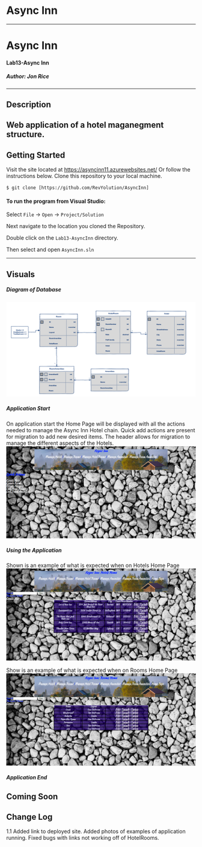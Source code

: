 # Async Inn
------------------------------

# Async Inn
#### Lab13-Async Inn
##### *Author: Jon Rice*

------------------------------

## Description
Web application of a hotel maganegment structure. 
------------------------------

## Getting Started
Visit the site located at https://asyncinn11.azurewebsites.net/ 
Or follow the instructions below. 
Clone this repository to your local machine.
```
$ git clone [https://github.com/RevYolution/AsyncInn]
```
#### To run the program from Visual Studio:
Select ```File``` -> ```Open``` -> ```Project/Solution```

Next navigate to the location you cloned the Repository.

Double click on the ```Lab13-AsyncInn``` directory.

Then select and open ```AsyncInn.sln```

------------------------------

## Visuals

##### Diagram of Database
![Async Database](https://github.com/RevYolution/AsyncInn/blob/master/assets/AsyncInnLab.png)
##### Application Start

On application start the Home Page will be displayed with all the actions needed to manage the Async Inn Hotel chain. Quick add actions are present for migration to add new desired items. The header allows for migration to manage the different aspects of the Hotels.
![Application Home Page](https://github.com/RevYolution/AsyncInn/blob/master/assets/HomePage.PNG)
##### Using the Application

Shown is an example of what is expected when on Hotels Home Page
![Manage Hotel Page](https://github.com/RevYolution/AsyncInn/blob/master/assets/ManageHotels.PNG)

Show is an example of what is expected when on Rooms Home Page
![Manage Room Page](https://github.com/RevYolution/AsyncInn/blob/master/assets/ManageRooms.PNG)
##### Application End
Coming Soon
------------------------------

## Change Log
1.1 Added link to deployed site. Added photos of examples of application running. Fixed bugs with links not working off of HotelRooms. 
